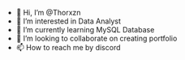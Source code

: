 - 👋 Hi, I’m @Thorxzn
- 👀 I’m interested in Data Analyst
- 🌱 I’m currently learning MySQL Database
- 💞️ I’m looking to collaborate on creating portfolio
- 📫 How to reach me by discord

<!---
Thorxzn/Thorxzn is a ✨ special ✨ repository because its `README.md` (this file) appears on your GitHub profile.
You can click the Preview link to take a look at your changes.
--->
